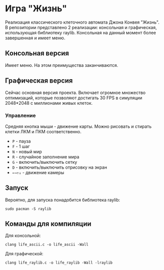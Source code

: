 # Игра "Жизнь"
Реализация классического клеточного автомата Джона Конвея "Жизнь". В репозитории представлено 2 реализации: консольная и графическая, использующая библиотеку raylib. Консольная на данный момент более завершенная и имеет меню.

## Консольная версия
Имеет меню. На этом преимущества заканчиваются. 

## Графическая версия
Сейчас основная версия проекта. Включает огромное множество оптимизаций, которые позволяют достигать 30 FPS в симуляции 2048*2048 с миллионами живых клеток. 

### Управление
Средняя кнопка мыши - движение карты. Можно рисовать и стирать клетки ЛКМ и ПКМ соответственно.

- `P` - пауза
- `F` - 1 шаг
- `N` - новый мир
- `R` - случайное заполнение мира
- `G` - включить/выключить сетку
- `D` - включить/выключить отрисовку на экран
- `←→↑↓` - движение камеры

## Запуск
Вероятно, для запуска понадобится библиотека raylib:
```
sudo pacman -S raylib
```

## Команды для компиляции
Для консольной:
```
clang life_ascii.c -o life_ascii -Wall
```
Для графической:
```
clang life_raylib.c -o life_raylib -Wall -lraylib 
```